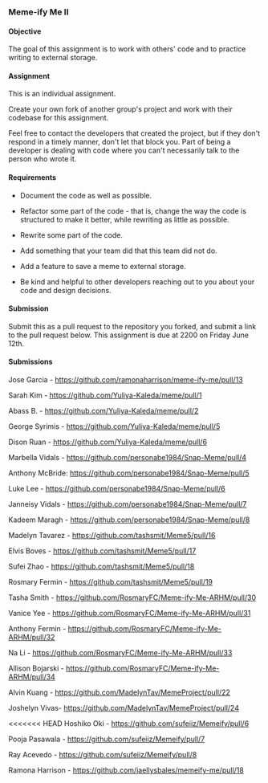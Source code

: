 ### Meme-ify Me II

#### Objective

The goal of this assignment is to work with others' code and to practice writing to external storage.

#### Assignment

This is an individual assignment.

Create your own fork of another group's project and work with their codebase for this assignment.

Feel free to contact the developers that created the project, but if they don't respond in a timely manner,
don't let that block you. Part of being a developer is dealing with code where you can't necessarily talk
to the person who wrote it.

#### Requirements

* Document the code as well as possible.

* Refactor some part of the code - that is, change the way the code is structured to make it better, while
rewriting as little as possible.

* Rewrite some part of the code.

* Add something that your team did that this team did not do.

* Add a feature to save a meme to external storage.

* Be kind and helpful to other developers reaching out to you about your code and design decisions.

#### Submission

Submit this as a pull request to the repository you forked, and submit a link to the pull request below. This assignment is due at 2200 on Friday June 12th.

#### Submissions

Jose Garcia - https://github.com/ramonaharrison/meme-ify-me/pull/13

Sarah Kim - https://github.com/Yuliya-Kaleda/meme/pull/1

Abass B. - https://github.com/Yuliya-Kaleda/meme/pull/2

George Syrimis - https://github.com/Yuliya-Kaleda/meme/pull/5

Dison Ruan - https://github.com/Yuliya-Kaleda/meme/pull/6

Marbella Vidals - https://github.com/personabe1984/Snap-Meme/pull/4

Anthony McBride: https://github.com/personabe1984/Snap-Meme/pull/5

Luke Lee  - https://github.com/personabe1984/Snap-Meme/pull/6

Janneisy Vidals - https://github.com/personabe1984/Snap-Meme/pull/7

Kadeem Maragh - https://github.com/personabe1984/Snap-Meme/pull/8

Madelyn Tavarez - https://github.com/tashsmit/Meme5/pull/16

Elvis Boves - https://github.com/tashsmit/Meme5/pull/17

Sufei Zhao - https://github.com/tashsmit/Meme5/pull/18

Rosmary Fermin - https://github.com/tashsmit/Meme5/pull/19

Tasha Smith - https://github.com/RosmaryFC/Meme-ify-Me-ARHM/pull/30

Vanice Yee - https://github.com/RosmaryFC/Meme-ify-Me-ARHM/pull/31

Anthony Fermin - https://github.com/RosmaryFC/Meme-ify-Me-ARHM/pull/32

Na Li - https://github.com/RosmaryFC/Meme-ify-Me-ARHM/pull/33

Allison Bojarski - https://github.com/RosmaryFC/Meme-ify-Me-ARHM/pull/34

Alvin Kuang - https://github.com/MadelynTav/MemeProject/pull/22

Joshelyn Vivas- https://github.com/MadelynTav/MemeProject/pull/24

<<<<<<< HEAD
Hoshiko Oki - https://github.com/sufeiiz/Memeify/pull/6

Pooja Pasawala - https://github.com/sufeiiz/Memeify/pull/7

Ray Acevedo - https://github.com/sufeiiz/Memeify/pull/8

Ramona Harrison - https://github.com/jaellysbales/memeify-me/pull/18
